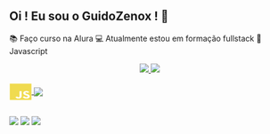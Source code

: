 ## Oi ! Eu sou o GuidoZenox ! 👋

📚 Faço curso na Alura
💻 Atualmente estou em formação fullstack
📌 Javascript

<div align="center">
  <a href="https://github.com/Guidoladpzenox">
  <img height="180em" src="https://github-readme-stats.vercel.app/api?username=Guidoladpzenox&show_icons=false&theme=dark&include_all_commits=true&count_private=true"/>
  <img height="180em" src="https://github-readme-stats.vercel.app/api/top-langs/?username=Guidoladpzenox&layout=compact&langs_count=7&theme=dracula"/>
</div>

  
  <div style="display: inline_block"><br>
  <img align="center" alt="Rafa-Js" height="30" width="40" src="https://raw.githubusercontent.com/devicons/devicon/master/icons/javascript/javascript-plain.svg">
  <img align="center" heigth="30" width="40" src="https://cdn.jsdelivr.net/gh/devicons/devicon/icons/nodejs/nodejs-original.svg">
    </div>
  
  ##
  
  <div>
    <a href="https://instagram.com/Guido Rodrigues" target="_blank"><img src="https://img.shields.io/badge/-Instagram-%23E4405F?style=for-the-badge&logo=instagram&logoColor=white" target="_blank"></a>
   <a href="https://www.linkedin.com/in/guidosantos" target="_blank"><img src="https://img.shields.io/badge/-LinkedIn-%230077B5?style=for-the-badge&logo=linkedin&logoColor=white" target="_blank"></a> 
   <a href = "mailto:guidorosantos@gmail.com"><img src="https://img.shields.io/badge/-Gmail-%23333?style=for-the-badge&logo=gmail&logoColor=white" target="_blank"></a>
  </div>
